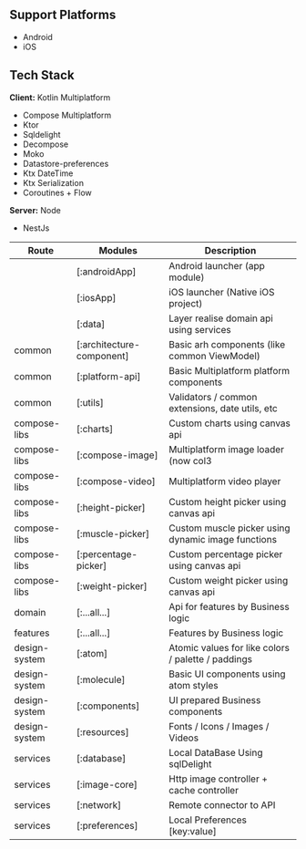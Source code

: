 ## Support Platforms

* Android
* iOS

## Tech Stack

**Client:** Kotlin Multiplatform

* Compose Multiplatform
* Ktor
* Sqldelight
* Decompose
* Moko
* Datastore-preferences
* Ktx DateTime
* Ktx Serialization
* Coroutines + Flow


**Server:** Node

* NestJs



| Route         | Modules                     | Description                                           |
|---------------|-----------------------------|-------------------------------------------------------|
|               | [:androidApp]               | Android launcher (app module)                         |
|               | [:iosApp]                   | iOS launcher (Native iOS project)                     |
|               | [:data]                     | Layer realise domain api using services               |
| common        | [:architecture-component]   | Basic arh components (like common ViewModel)          |
| common        | [:platform-api]             | Basic Multiplatform platform components               |
| common        | [:utils]                    | Validators / common extensions, date utils, etc       |
| compose-libs  | [:charts]                   | Custom charts using canvas api                        |
| compose-libs  | [:compose-image]            | Multiplatform image loader (now col3                  |
| compose-libs  | [:compose-video]            | Multiplatform video player                            |
| compose-libs  | [:height-picker]            | Custom height picker using canvas api                 |
| compose-libs  | [:muscle-picker]            | Custom muscle picker using dynamic image functions    |
| compose-libs  | [:percentage-picker]        | Custom percentage picker using canvas api             |
| compose-libs  | [:weight-picker]            | Custom weight picker using canvas api                 |
| domain        | [:...all...]                | Api for features by Business logic                    |
| features      | [:...all...]                | Features by Business logic                            |
| design-system | [:atom]                     | Atomic values for like colors / palette / paddings    |
| design-system | [:molecule]                 | Basic UI components using atom styles                 |
| design-system | [:components]               | UI prepared Business components                       |
| design-system | [:resources]                | Fonts / Icons / Images / Videos                       |
| services      | [:database]                 | Local DataBase Using sqlDelight                       |
| services      | [:image-core]               | Http image controller + cache controller              |
| services      | [:network]                  | Remote connector to API                               |
| services      | [:preferences]              | Local Preferences [key:value]                         |[](url)
